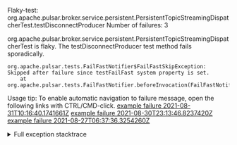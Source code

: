         
Flaky-test: org.apache.pulsar.broker.service.persistent.PersistentTopicStreamingDispatcherTest.testDisconnectProducer
Number of failures: 3

org.apache.pulsar.broker.service.persistent.PersistentTopicStreamingDispatcherTest is flaky. The testDisconnectProducer test method fails sporadically.

```
org.apache.pulsar.tests.FailFastNotifier$FailFastSkipException: Skipped after failure since testFailFast system property is set.
	at org.apache.pulsar.tests.FailFastNotifier.beforeInvocation(FailFastNotifier.java:88)

```

Usage tip: To enable automatic navigation to failure message, open the following links with CTRL/CMD-click.
[example failure 2021-08-31T10:16:40.1741661Z](https://github.com/apache/pulsar/runs/3471501156?check_suite_focus=true#step:10:1741)
[example failure 2021-08-30T23:13:46.8237420Z](https://github.com/apache/pulsar/runs/3467152431?check_suite_focus=true#step:9:1015)
[example failure 2021-08-27T06:37:36.3254260Z](https://github.com/apache/pulsar/runs/3440411059?check_suite_focus=true#step:9:2937)


<details>
<summary>Full exception stacktrace</summary>
<code><pre>
org.apache.pulsar.tests.FailFastNotifier$FailFastSkipException: Skipped after failure since testFailFast system property is set.
	at org.apache.pulsar.tests.FailFastNotifier.beforeInvocation(FailFastNotifier.java:88)

</pre></code>
</details>

